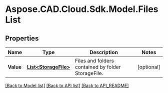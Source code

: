 # Aspose.CAD.Cloud.Sdk.Model.FilesList
## Properties

Name | Type | Description | Notes
------------ | ------------- | ------------- | -------------
**Value** | [**List&lt;StorageFile&gt;**](StorageFile.md) | Files and folders contained by folder StorageFile. | [optional] 

[[Back to Model list]](API_README.md#documentation-for-models) [[Back to API list]](API_README.md#documentation-for-api-endpoints) [[Back to API_README]](API_README.md)

